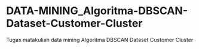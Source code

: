 # DATA-MINING_Algoritma-DBSCAN-Dataset-Customer-Cluster
Tugas matakuliah data mining Algoritma DBSCAN Dataset Customer Cluster
